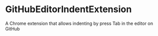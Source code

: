 # GitHubEditorIndentExtension
A Chrome extension that allows indenting by press Tab in the editor on GitHub
